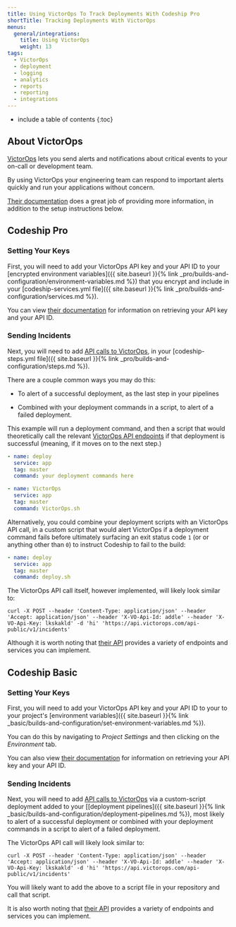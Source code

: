 ```yaml
---
title: Using VictorOps To Track Deployments With Codeship Pro
shortTitle: Tracking Deployments With VictorOps
menus:
  general/integrations:
    title: Using VictorOps
    weight: 13
tags:
  - VictorOps
  - deployment
  - logging
  - analytics
  - reports
  - reporting
  - integrations
---
```


* include a table of contents
{:toc}

## About VictorOps

[VictorOps](https://www.victorops.com) lets you send alerts and notifications about critical events to your on-call or development team.

By using VictorOps your engineering team can respond to important alerts quickly and run your applications without concern.

[Their documentation](https://help.victorops.com) does a great job of providing more information, in addition to the setup instructions below.

## Codeship Pro

### Setting Your Keys

First, you will need to add your VictorOps API key and your API ID to your [encrypted environment variables]({{ site.baseurl }}{% link _pro/builds-and-configuration/environment-variables.md %}) that you encrypt and include in your [codeship-services.yml file]({{ site.baseurl }}{% link _pro/builds-and-configuration/services.md %}).

You can view [their documentation](https://help.victorops.com/knowledge-base/api/) for information on retrieving your API key and your API ID.

### Sending Incidents

Next, you will need to add [API calls to VictorOps](https://www.VictorOps.com/docs/rest-api/alert-api), in your [codeship-steps.yml file]({{ site.baseurl }}{% link _pro/builds-and-configuration/steps.md %}).

There are a couple common ways you may do this:

- To alert of a successful deployment, as the last step in your pipelines

- Combined with your deployment commands in a script, to alert of a failed deployment.

This example will run a deployment command, and then a script that would theoretically call the relevant [VictorOps API endpoints](https://portal.victorops.com/public/api-docs.html) if that deployment is successful (meaning, if it moves on to the next step.)

```yaml
- name: deploy
  service: app
  tag: master
  command: your deployment commands here

- name: VictorOps
  service: app
  tag: master
  command: VictorOps.sh
```

Alternatively, you could combine your deployment scripts with an VictorOps API call, in a custom script that would alert VictorOps if a deployment command fails before ultimately surfacing an exit status code `1` (or or anything other than `0`) to instruct Codeship to fail to the build:

```yaml
- name: deploy
  service: app
  tag: master
  command: deploy.sh
```

The VictorOps API call itself, however implemented, will likely look similar to:

```shell
curl -X POST --header 'Content-Type: application/json' --header 'Accept: application/json' --header 'X-VO-Api-Id: addle' --header 'X-VO-Api-Key: lkskakld' -d 'hi' 'https://api.victorops.com/api-public/v1/incidents'
```

Although it is worth noting that [their API](https://portal.victorops.com/public/api-docs.html) provides a variety of endpoints and services you can implement.

## Codeship Basic

### Setting Your Keys

First, you will need to add your VictorOps API key and your API ID to your to your project's [environment variables]({{ site.baseurl }}{% link _basic/builds-and-configuration/set-environment-variables.md %}).

You can do this by navigating to _Project Settings_ and then clicking on the _Environment_ tab.

You can also view [their documentation](https://help.victorops.com/knowledge-base/api/) for information on retrieving your API key and your API ID.

### Sending Incidents

Next, you will need to add [API calls to VictorOps](https://portal.victorops.com/public/api-docs.html) via a custom-script deployment added to your [[deployment pipelines]({{ site.baseurl }}{% link _basic/builds-and-configuration/deployment-pipelines.md %}), most likely to alert of a successful deployment or combined with your deployment commands in a script to alert of a failed deployment.

The VictorOps API call will likely look similar to:

```shell
curl -X POST --header 'Content-Type: application/json' --header 'Accept: application/json' --header 'X-VO-Api-Id: addle' --header 'X-VO-Api-Key: lkskakld' -d 'hi' 'https://api.victorops.com/api-public/v1/incidents'
```

You will likely want to add the above to a script file in your repository and call that script.

It is also worth noting that [their API](https://portal.victorops.com/public/api-docs.html) provides a variety of endpoints and services you can implement.
